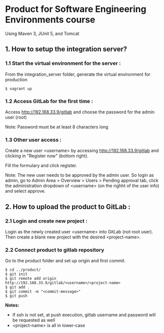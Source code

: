 
# Product for Software Engineering Environments course
Using Maven 3, JUnit 5, and Tomcat


## 1. How to setup the integration server?

### 1.1 Start the virtual environment for the server :
From the integration_server folder, generate the virtual environment for production
```
$ vagrant up
```

### 1.2 Access GitLab for the first time :
Access http://192.168.33.9/gitlab and choose the password for the admin user (root)

Note: Password must be at least 8 characters long

### 1.3 Other user access :
Create a new user &lt;username&gt; by accessing http://192.168.33.9/gitlab and clicking in "Register now" (bottom right). 

Fill the formulary and click register.

Note: The new user needs to be approved by the admin user. So login as admin, go to Admin Area &gt; Overview &gt; Users &gt; Pending approval tab, click the administration dropdown of &lt;username&gt; (on the righht of the user info) and select approve.

## 2. How to upload the product to GitLab :

### 2.1 Login and create new project :
Login as the newly created user &lt;username&gt; into GitLab (not root user). Then create a blank new project with the desired &lt;project-name&gt;.

### 2.2 Connect product to gitlab repository
Go to the product folder and set up origin and first commit.
```
$ cd ../product/
$ git init
$ git remote add origin http://192.168.33.9/gitlab/<username>/<project-name>
$ git add .
$ git commit -m "<commit-message>"
$ git push
```
**Notes:**
* If ssh is not set, at push execution, gitlab username and password will be requested as well
* &lt;project-name&gt; is all in lower-case
